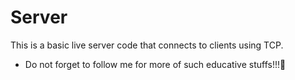 # Server
This is a basic live server code that connects to clients using TCP.


* Do not forget to follow me for more of such educative stuffs!!!🥰
